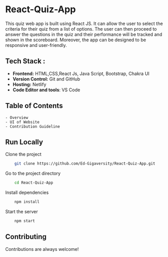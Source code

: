 # React-Quiz-App

This quiz web app is built using React JS. It can allow the user to select the criteria for their quiz from a list of options. The user can then proceed to answer the questions in the quiz and their performance will be tracked and shown in the scoreboard. Moreover, the app can be designed to be responsive and user-friendly.

## Tech Stack : 

- **Frontend:** HTML,CSS,React Js, Java Script, Bootstrap, Chakra UI 
- **Version Control:** Git and GitHub
- **Hosting:** Netlify
- **Code Editor and tools**: VS Code

 
## Table of Contents

    - Overview
    - UI of Website
    - Contribution Guideline

## Run Locally

Clone the project

```bash
    git clone https://github.com/Ed-Gigaversity/React-Quiz-App.git
```
Go to the project directory

```bash
    cd React-Quiz-App
```
Install dependencies

```bash
    npm install
```

Start the server

```bash
    npm start
```

## Contributing

Contributions are always welcome!
